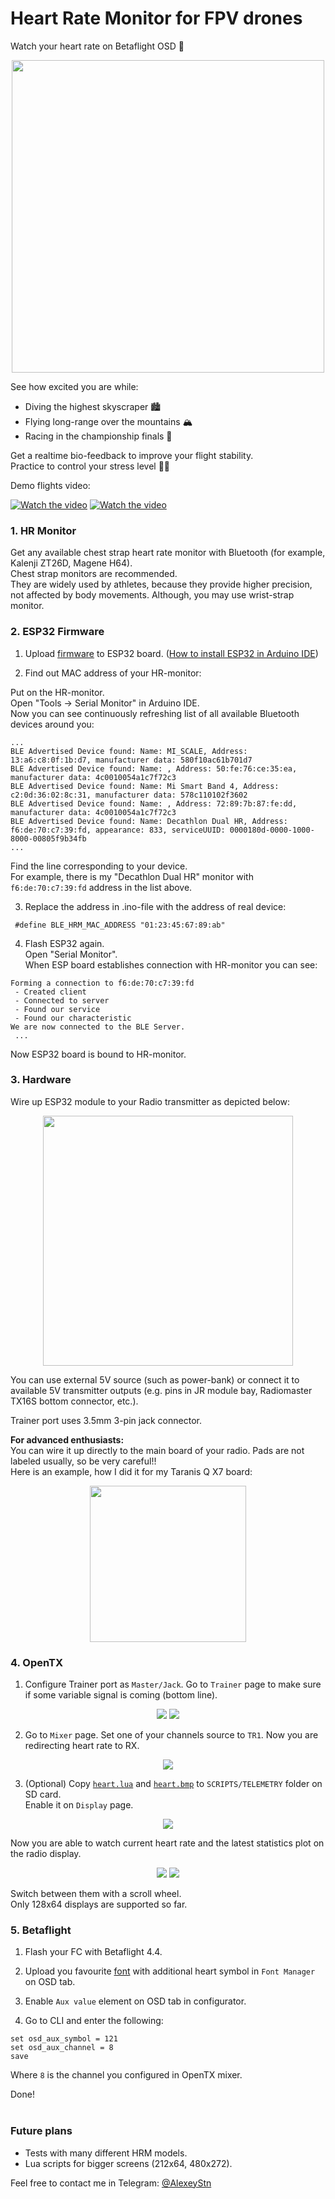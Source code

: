 # Heart Rate Monitor for FPV drones

Watch your heart rate on Betaflight OSD 💓

<p align="center">
<img src="Images/block_diagram.png" width="500"/>
</p>

See how excited you are while:<br>
* Diving the highest skyscraper 🏙 <br>
* Flying long-range over the mountains 🏔 <br>
* Racing in the championship finals 🏁

Get a realtime bio-feedback to improve your flight stability.<br> 
Practice to control your stress level 🧘‍♂

Demo flights video:

<p align="center">
  
[![Watch the video](https://img.youtube.com/vi/yA9xkAsMA1U/mqdefault.jpg)](https://youtu.be/yA9xkAsMA1U)  [![Watch the video](https://img.youtube.com/vi/_b7GmlouoaM/mqdefault.jpg)](https://youtu.be/_b7GmlouoaM)  

</p>

### 1. HR Monitor
Get any available chest strap heart rate monitor with Bluetooth (for example, Kalenji ZT26D, Magene H64).<br>
Chest strap monitors are recommended.<br>
They are widely used by athletes, because they provide higher precision, not affected by body movements. Although, you may use wrist-strap monitor.

### 2. ESP32 Firmware

1. Upload [firmware](ESP32/ESP32_BLE_HRM_Client) to ESP32 board. ([How to install ESP32 in Arduino IDE](https://randomnerdtutorials.com/installing-the-esp32-board-in-arduino-ide-windows-instructions/))

2. Find out MAC address of your HR-monitor:

Put on the HR-monitor.<br>
Open "Tools -> Serial Monitor" in Arduino IDE.<br>
Now you can see continuously refreshing list of all available Bluetooth devices around you:

```
...
BLE Advertised Device found: Name: MI_SCALE, Address: 13:a6:c8:0f:1b:d7, manufacturer data: 580f10ac61b701d7
BLE Advertised Device found: Name: , Address: 50:fe:76:ce:35:ea, manufacturer data: 4c0010054a1c7f72c3
BLE Advertised Device found: Name: Mi Smart Band 4, Address: c2:0d:36:02:8c:31, manufacturer data: 578c110102f3602
BLE Advertised Device found: Name: , Address: 72:89:7b:87:fe:dd, manufacturer data: 4c0010054a1c7f72c3
BLE Advertised Device found: Name: Decathlon Dual HR, Address: f6:de:70:c7:39:fd, appearance: 833, serviceUUID: 0000180d-0000-1000-8000-00805f9b34fb
...
```

Find the line corresponding to your device.<br>
For example, there is my "Decathlon Dual HR" monitor with `f6:de:70:c7:39:fd` address in the list above.<br>

3. Replace the address in .ino-file with the address of real device:

` #define BLE_HRM_MAC_ADDRESS "01:23:45:67:89:ab"`

4. Flash ESP32 again.<br>
Open "Serial Monitor".<br>
When ESP board establishes connection with HR-monitor you can see:

```
Forming a connection to f6:de:70:c7:39:fd
 - Created client
 - Connected to server
 - Found our service
 - Found our characteristic
We are now connected to the BLE Server.
 ...
```

Now ESP32 board is bound to HR-monitor.


### 3. Hardware
Wire up ESP32 module to your Radio transmitter as depicted below:
<p align="center">
<img src="Images/connection_diagram.png" width="400" />
</p>
You can use external 5V source (such as power-bank) or connect it to available 5V transmitter outputs (e.g. pins in JR module bay, Radiomaster TX16S bottom connector, etc.).

Trainer port uses 3.5mm 3-pin jack connector.

**For advanced enthusiasts:**<br>
You can wire it up directly to the main board of your radio. Pads are not labeled usually, so be very careful!! <br>
Here is an example, how I did it for my Taranis Q X7 board:
<p align="center">
<img src="Images/taranis_qx7.jpg" width="250" />
</p>

### 4. OpenTX
1. Configure Trainer port as `Master/Jack`. Go to `Trainer` page to make sure if some variable signal is coming (bottom line).

<p align="center">
<img src="Images/opentx_master.png"/> <img src="Images/opentx_trainer.png"/>
</p>

2. Go to `Mixer` page. Set one of your channels source to `TR1`. Now you are redirecting heart rate to RX.

<p align="center">
<img src="Images/opentx_mixer.png"/>
</p>

3. (Optional) Copy [`heart.lua`](/Lua/) and [`heart.bmp`](/Lua/) to `SCRIPTS/TELEMETRY` folder on SD card.<br>
Enable it on `Display` page.

<p align="center">
<img src="Images/opentx_telemetry.png"/>
</p>

Now you are able to watch current heart rate and the latest statistics plot on the radio display. 

<p align="center">
<img src="Images/opentx_lua_heart_rate.png"/> <img src="Images/opentx_lua_graph.png"/>
</p>

Switch between them with a scroll wheel.<br>
Only 128x64 displays are supported so far.

### 5. Betaflight

1) Flash your FC with Betaflight 4.4.

2) Upload you favourite [font](/Fonts/mcm) with additional heart symbol in `Font Manager` on OSD tab.

3) Enable `Aux value` element on OSD tab in configurator.

4) Go to CLI and enter the following:
```
set osd_aux_symbol = 121
set osd_aux_channel = 8
save
```

Where `8` is the channel you configured in OpenTX mixer.

Done! 
<br>
<br>

### Future plans
* Tests with many different HRM models.
* Lua scripts for bigger screens (212x64, 480x272).


Feel free to contact me in Telegram: [@AlexeyStn](https://t.me/AlexeyStn)



